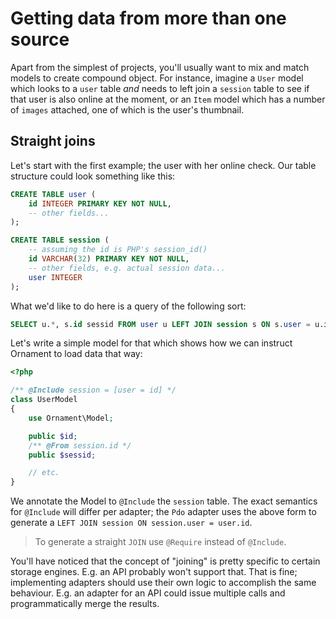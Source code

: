 # Getting data from more than one source
Apart from the simplest of projects, you'll usually want to mix and match models
to create compound object. For instance, imagine a `User` model which looks to
a `user` table _and_ needs to left join a `session` table to see if that user is
also online at the moment, or an `Item` model which has a number of `images`
attached, one of which is the user's thumbnail.

## Straight joins
Let's start with the first example; the user with her online check. Our table
structure could look something like this:

```sql
CREATE TABLE user (
    id INTEGER PRIMARY KEY NOT NULL,
    -- other fields...
);

CREATE TABLE session (
    -- assuming the id is PHP's session_id()
    id VARCHAR(32) PRIMARY KEY NOT NULL,
    -- other fields, e.g. actual session data...
    user INTEGER
);
```

What we'd like to do here is a query of the following sort:

```sql
SELECT u.*, s.id sessid FROM user u LEFT JOIN session s ON s.user = u.id
```

Let's write a simple model for that which shows how we can instruct Ornament to
load data that way:

```php
<?php

/** @Include session = [user = id] */
class UserModel
{
    use Ornament\Model;

    public $id;
    /** @From session.id */
    public $sessid;

    // etc.
}
```

We annotate the Model to `@Include` the `session` table. The exact semantics for
`@Include` will differ per adapter; the `Pdo` adapter uses the above form to
generate a `LEFT JOIN session ON session.user = user.id`.

> To generate a straight `JOIN` use `@Require` instead of `@Include`.

You'll have noticed that the concept of "joining" is pretty specific to certain
storage engines. E.g. an API probably won't support that. That is fine;
implementing adapters should use their own logic to accomplish the same
behaviour. E.g. an adapter for an API could issue multiple calls and
programmatically merge the results.

